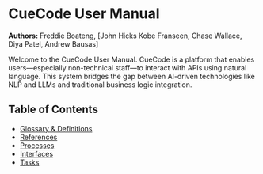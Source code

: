 # CueCode User Manual

**Authors:** Freddie Boateng, [John Hicks Kobe Franseen, Chase Wallace, Diya Patel, Andrew Bausas]

Welcome to the CueCode User Manual. CueCode is a platform that enables users—especially non-technical staff—to interact with APIs using natural language. This system bridges the gap between AI-driven technologies like NLP and LLMs and traditional business logic integration.

## Table of Contents

- [Glossary & Definitions](Glossary-and-Definitions.md)
- [References](References.md)
- [Processes](Processes.md)
- [Interfaces](Interfaces.md)
- [Tasks](Tasks.md)

